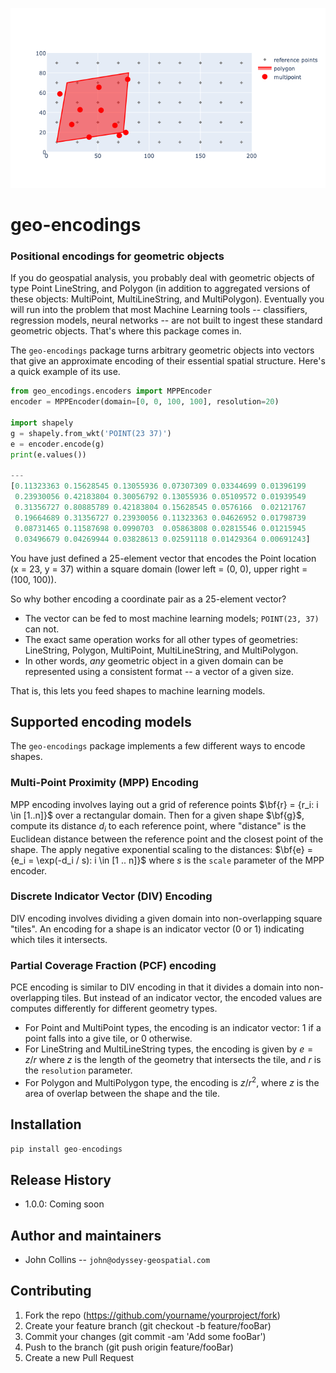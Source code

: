 ![image](images/example-image.png)

# geo-encodings

### Positional encodings for geometric objects
	
If you do geospatial analysis,
you probably deal with geometric objects of type Point LineString, and Polygon 
(in addition to aggregated versions of these objects: MultiPoint, 
MultiLineString, and MultiPolygon). 
Eventually you will run into the problem that most Machine Learning tools --
classifiers, regression models, neural networks -- are not built to ingest these
standard geometric objects. That's where this package comes in.

The `geo-encodings` package turns 
arbitrary geometric objects into vectors that give an
approximate encoding of their essential spatial structure.
Here's a quick example of its use.

```python
from geo_encodings.encoders import MPPEncoder
encoder = MPPEncoder(domain=[0, 0, 100, 100], resolution=20)

import shapely
g = shapely.from_wkt('POINT(23 37)')
e = encoder.encode(g)
print(e.values())

---
[0.11323363 0.15628545 0.13055936 0.07307309 0.03344699 0.01396199
 0.23930056 0.42183804 0.30056792 0.13055936 0.05109572 0.01939549
 0.31356727 0.80885789 0.42183804 0.15628545 0.0576166  0.02121767
 0.19664689 0.31356727 0.23930056 0.11323363 0.04626952 0.01798739
 0.08731465 0.11587698 0.0990703  0.05863808 0.02815546 0.01215945
 0.03496679 0.04269944 0.03828613 0.02591118 0.01429364 0.00691243]
```

You have just defined a 25-element vector that encodes the Point location
(x = 23, y = 37) within a square domain (lower left = (0, 0), upper right = (100, 100)).

So why bother encoding a coordinate pair as a 25-element vector?

- The vector can be fed to most machine learning models; `POINT(23, 37)` can not.
- The exact same operation works for all other types of geometries: LineString, Polygon, MultiPoint, MultiLineString, and MultiPolygon.
- In other words, *any* geometric object in a given domain can be represented using a consistent format -- a vector of a given size.

That is, this lets you feed shapes to machine learning models. 

## Supported encoding models

The `geo-encodings` package implements a few different ways to encode shapes.

### Multi-Point Proximity (MPP) Encoding

MPP encoding involves laying out a grid of reference points 
$\bf{r} = {r_i: i \in [1..n]}$
over a rectangular domain.
Then for a given shape $\bf{g}$, compute its distance $d_i$ to each reference point, 
where "distance" is the Euclidean distance between the reference point and the closest point of the shape. 
The apply negative exponential scaling to the distances:
$\bf{e} = {e_i = \exp(-d_i / s): i \in [1 .. n]}$
where $s$ is the `scale` parameter of the MPP encoder.

### Discrete Indicator Vector (DIV) Encoding

DIV encoding involves dividing a given domain into non-overlapping square "tiles".
An encoding for a shape is an indicator vector (0 or 1) indicating which tiles 
it intersects.  

### Partial Coverage Fraction (PCF) encoding

PCE encoding is similar to DIV encoding in that it divides a domain into 
non-overlapping tiles. But instead of an indicator vector, the encoded values are computes differently for different geometry types.
* For Point and MultiPoint types, the encoding is an indicator vector: 1 if a point falls into a give tile, or 0 otherwise.
* For LineString and MultiLineString types, the encoding is given by 
$e = z / r$ where $z$ is the length of the geometry that
intersects the tile, and $r$ is the `resolution` parameter.
* For Polygon and MultiPolygon type, the encoding is
$z / r^2$, where $z$ is the area of overlap between the shape
and the tile. 

## Installation

```python
pip install geo-encodings
```

## Release History

* 1.0.0: Coming soon

## Author and maintainers

* John Collins -- `john@odyssey-geospatial.com`

## Contributing

1. Fork the repo (https://github.com/yourname/yourproject/fork)
2. Create your feature branch (git checkout -b feature/fooBar)
3. Commit your changes (git commit -am 'Add some fooBar')
4. Push to the branch (git push origin feature/fooBar)
5. Create a new Pull Request
